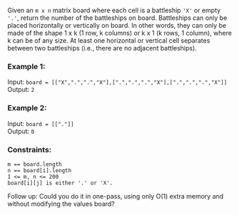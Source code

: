 Given an `m x n` matrix board where each cell is a battleship `'X'` or empty `'.'`, return the number of the battleships on board.
Battleships can only be placed horizontally or vertically on board. In other words, they can only be made of the shape 1 x k (1 row, k columns) or k x 1 (k rows, 1 column), where k can be of any size. At least one horizontal or vertical cell separates between two battleships (i.e., there are no adjacent battleships).

### Example 1:
Input: `board = [["X",".",".","X"],[".",".",".","X"],[".",".",".","X"]]`  
Output: `2`  


### Example 2:
Input: `board = [["."]]`  
Output: `0`  
 

### Constraints:
`m == board.length`  
`n == board[i].length`  
`1 <= m, n <= 200`  
`board[i][j] is either '.' or 'X'.`  
 

Follow up: Could you do it in one-pass, using only O(1) extra memory and without modifying the values board?
